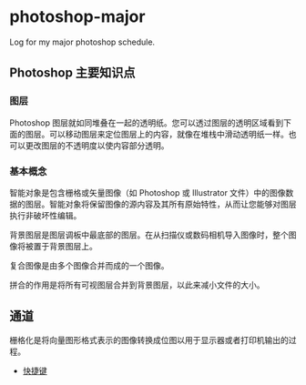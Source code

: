 # photoshop-major
Log for my major photoshop schedule.

## Photoshop 主要知识点

### 图层
Photoshop 图层就如同堆叠在一起的透明纸。您可以透过图层的透明区域看到下面的图层。可以移动图层来定位图层上的内容，就像在堆栈中滑动透明纸一样。也可以更改图层的不透明度以使内容部分透明。

### 基本概念
智能对象是包含栅格或矢量图像（如 Photoshop 或 Illustrator 文件）中的图像数据的图层。智能对象将保留图像的源内容及其所有原始特性，从而让您能够对图层执行非破坏性编辑。

背景图层是图层调板中最底部的图层。在从扫描仪或数码相机导入图像时，整个图像将被置于背景图层上。

复合图像是由多个图像合并而成的一个图像。

拼合的作用是将所有可视图层合并到背景图层，以此来减小文件的大小。

## 通道

栅格化是将向量图形格式表示的图像转换成位图以用于显示器或者打印机输出的过程。

- [快捷键](shortcut.md)     
